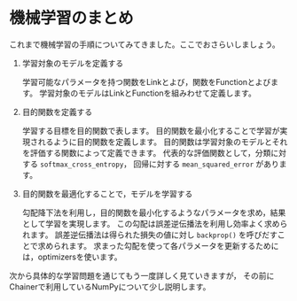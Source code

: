 # 機械学習のまとめ

これまで機械学習の手順についてみてきました。ここでおさらいしましょう。

1. 学習対象のモデルを定義する

    学習可能なパラメータを持つ関数をLinkとよび，関数をFunctionとよびます。
    学習対象のモデルはLinkとFunctionを組みわせて定義します。

2. 目的関数を定義する

    学習する目標を目的関数で表します。
    目的関数を最小化することで学習が実現されるように目的関数を定義します。
    目的関数は学習対象のモデルとそれを評価する関数によって定義できます。
    代表的な評価関数として，分類に対する `softmax_cross_entropy`，
    回帰に対する `mean_squared_error` があります。

3. 目的関数を最適化することで，モデルを学習する

    勾配降下法を利用し，目的関数を最小化するようなパラメータを求め，結果として学習を実現します。
    この勾配は誤差逆伝播法を利用し効率よく求められます。
    誤差逆伝播法は得られた損失の値に対し `backprop()` を呼びだすことで求められます。
    求まった勾配を使って各パラメータを更新するためには，optimizersを使います。

次から具体的な学習問題を通じてもう一度詳しく見ていきますが，
その前にChainerで利用しているNumPyについて少し説明します。
